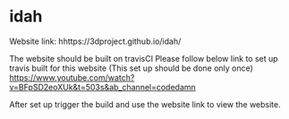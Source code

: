 # idah


Website link: hhttps://3dproject.github.io/idah/

The website should be built on travisCI Please follow below link to set up travis built for this website (This set up should be done only once) https://www.youtube.com/watch?v=BFpSD2eoXUk&t=503s&ab_channel=codedamn

After set up trigger the build and use the website link to view the website.
